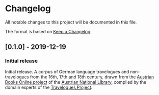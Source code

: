# Changelog

All notable changes to this project will be documented in this file.

The format is based on [Keep a Changelog](https://keepachangelog.com/en/1.0.0/).

## [0.1.0] - 2019-12-19

### Initial release

Initial release. A corpus of German language travelogues and non-travelogues from 
the 16th, 17th and 18th century, drawn from the 
[Austrian Books Online project](https://www.onb.ac.at/digitale-bibliothek-kataloge/austrian-books-online-abo)
of the [Austrian National Library](https://www.onb.ac.at/), compiled by the domain experts
of the [Travelogues Project](https://travelogues-project.info).

